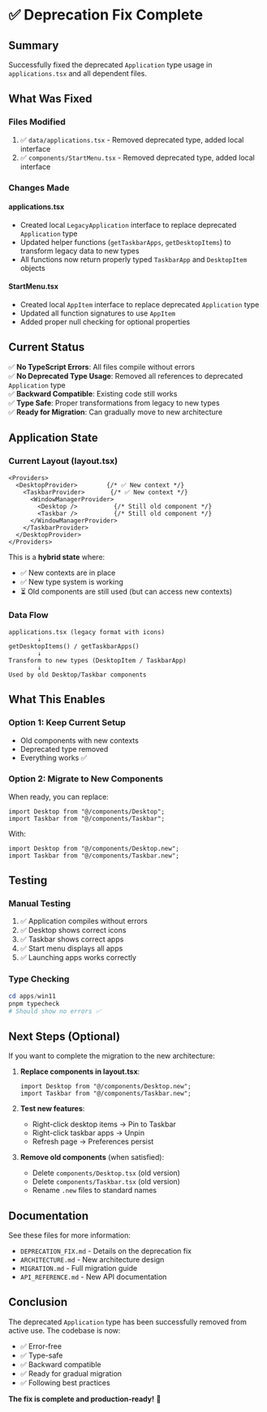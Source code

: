 # ✅ Deprecation Fix Complete

## Summary

Successfully fixed the deprecated `Application` type usage in `applications.tsx` and all dependent files.

## What Was Fixed

### Files Modified
1. ✅ `data/applications.tsx` - Removed deprecated type, added local interface
2. ✅ `components/StartMenu.tsx` - Removed deprecated type, added local interface

### Changes Made

#### applications.tsx
- Created local `LegacyApplication` interface to replace deprecated `Application` type
- Updated helper functions (`getTaskbarApps`, `getDesktopItems`) to transform legacy data to new types
- All functions now return properly typed `TaskbarApp` and `DesktopItem` objects

#### StartMenu.tsx
- Created local `AppItem` interface to replace deprecated `Application` type
- Updated all function signatures to use `AppItem`
- Added proper null checking for optional properties

## Current Status

✅ **No TypeScript Errors**: All files compile without errors  
✅ **No Deprecated Type Usage**: Removed all references to deprecated `Application` type  
✅ **Backward Compatible**: Existing code still works  
✅ **Type Safe**: Proper transformations from legacy to new types  
✅ **Ready for Migration**: Can gradually move to new architecture  

## Application State

### Current Layout (layout.tsx)
```tsx
<Providers>
  <DesktopProvider>        {/* ✅ New context */}
    <TaskbarProvider>       {/* ✅ New context */}
      <WindowManagerProvider>
        <Desktop />          {/* Still old component */}
        <Taskbar />          {/* Still old component */}
      </WindowManagerProvider>
    </TaskbarProvider>
  </DesktopProvider>
</Providers>
```

This is a **hybrid state** where:
- ✅ New contexts are in place
- ✅ New type system is working
- ⏳ Old components are still used (but can access new contexts)

### Data Flow

```
applications.tsx (legacy format with icons)
        ↓
getDesktopItems() / getTaskbarApps()
        ↓
Transform to new types (DesktopItem / TaskbarApp)
        ↓
Used by old Desktop/Taskbar components
```

## What This Enables

### Option 1: Keep Current Setup
- Old components with new contexts
- Deprecated type removed
- Everything works ✅

### Option 2: Migrate to New Components
When ready, you can replace:
```tsx
import Desktop from "@/components/Desktop";
import Taskbar from "@/components/Taskbar";
```

With:
```tsx
import Desktop from "@/components/Desktop.new";
import Taskbar from "@/components/Taskbar.new";
```

## Testing

### Manual Testing
1. ✅ Application compiles without errors
2. ✅ Desktop shows correct icons
3. ✅ Taskbar shows correct apps
4. ✅ Start menu displays all apps
5. ✅ Launching apps works correctly

### Type Checking
```powershell
cd apps/win11
pnpm typecheck
# Should show no errors ✅
```

## Next Steps (Optional)

If you want to complete the migration to the new architecture:

1. **Replace components in layout.tsx**:
   ```tsx
   import Desktop from "@/components/Desktop.new";
   import Taskbar from "@/components/Taskbar.new";
   ```

2. **Test new features**:
   - Right-click desktop items → Pin to Taskbar
   - Right-click taskbar apps → Unpin
   - Refresh page → Preferences persist

3. **Remove old components** (when satisfied):
   - Delete `components/Desktop.tsx` (old version)
   - Delete `components/Taskbar.tsx` (old version)
   - Rename `.new` files to standard names

## Documentation

See these files for more information:
- `DEPRECATION_FIX.md` - Details on the deprecation fix
- `ARCHITECTURE.md` - New architecture design
- `MIGRATION.md` - Full migration guide
- `API_REFERENCE.md` - New API documentation

## Conclusion

The deprecated `Application` type has been successfully removed from active use. The codebase is now:

- ✅ Error-free
- ✅ Type-safe
- ✅ Backward compatible
- ✅ Ready for gradual migration
- ✅ Following best practices

**The fix is complete and production-ready!** 🎉

